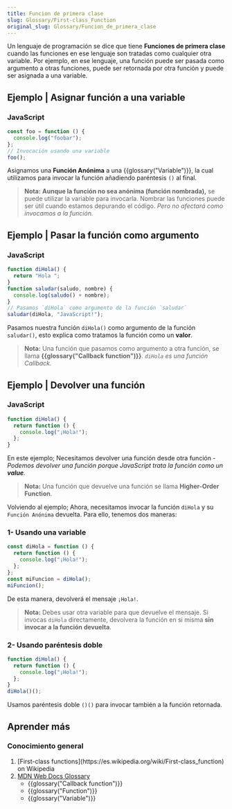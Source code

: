 ```yaml
---
title: Funcion de primera clase
slug: Glossary/First-class_Function
original_slug: Glossary/Funcion_de_primera_clase
---
```


Un lenguaje de programación se dice que tiene **Funciones de primera clase** cuando las funciones en ese lenguaje son tratadas como cualquier otra variable. Por ejemplo, en ese lenguaje, una función puede ser pasada como argumento a otras funciones, puede ser retornada por otra función y puede ser asignada a una variable.

## Ejemplo | Asignar función a una variable

### JavaScript

```js
const foo = function () {
  console.log("foobar");
};
// Invocación usando una variable
foo();
```

Asignamos una **Función Anónima** a una {{glossary("Variable")}}, la cual utilizamos para invocar la función añadiendo paréntesis `()` al final.

> **Nota:** **Aunque la función no sea anónima (función nombrada),** se puede utilizar la variable para invocarla. Nombrar las funciones puede ser útil cuando estamos depurando el código. _Pero no afectará como invocamos a la función._

## Ejemplo | Pasar la función como argumento

### JavaScript

```js
function diHola() {
  return "Hola ";
}
function saludar(saludo, nombre) {
  console.log(saludo() + nombre);
}
// Pasamos `diHola` como argumento de la función `saludar`
saludar(diHola, "JavaScript!");
```

Pasamos nuestra función `diHola()` como argumento de la función `saludar()`, esto explica como tratamos la función como un **valor**.

> **Nota:** Una función que pasamos como argumento a otra función, se llama **{{glossary("Callback function")}}**. _`diHola` es una función Callback._

## Ejemplo | Devolver una función

### JavaScript

```js
function diHola() {
  return function () {
    console.log("¡Hola!");
  };
}
```

En este ejemplo; Necesitamos devolver una función desde otra función - _Podemos devolver una función porque JavaScript trata la función como un **value**._

> **Nota:** Una función que devuelve una función se llama **Higher-Order Function**.

Volviendo al ejemplo; Ahora, necesitamos invocar la función `diHola` y su `Función Anónima` devuelta. Para ello, tenemos dos maneras:

### 1- Usando una variable

```js
const diHola = function () {
  return function () {
    console.log("¡Hola!");
  };
};
const miFuncion = diHola();
miFuncion();
```

De esta manera, devolverá el mensaje `¡Hola!`.

> **Nota:** Debes usar otra variable para que devuelve el mensaje. Si invocas `diHola` directamente, devolvera la función en si misma **sin invocar a la función devuelta**.

### 2- Usando paréntesis doble

```js
function diHola() {
  return function () {
    console.log("¡Hola!");
  };
}
diHola()();
```

Usamos paréntesis doble `()()` para invocar también a la función retornada.

## Aprender más

### Conocimiento general

<section id="Quick_links">
 <ol>
  <li>[First-class functions](https://es.wikipedia.org/wiki/First-class_function) on Wikipedia</li>
  <li><a href="/en-US/docs/Glossary">MDN Web Docs Glossary</a>
   <ul>
    <li>{{glossary("Callback function")}}</li>
    <li>{{glossary("Function")}}</li>
    <li>{{glossary("Variable")}}</li>
   </ul>
  </li>
 </ol>
</section>
